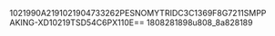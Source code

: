 1021990A2191021904733262PESNOMYTRIDC3C1369F8G7211SMPP
AKING-XD10219TSD54C6PX110E==
1808281898u808_8a828189
